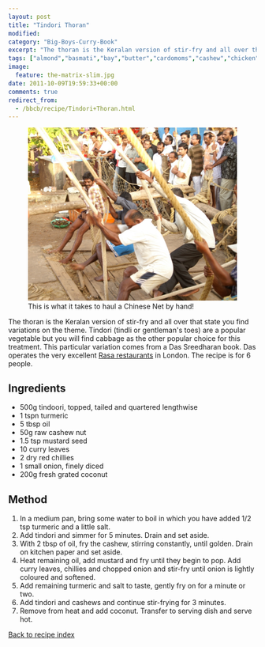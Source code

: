 ```yaml
---
layout: post
title: "Tindori Thoran"
modified:
category: "Big-Boys-Curry-Book"
excerpt: "The thoran is the Keralan version of stir-fry and all over that state you find"
tags: ["almond","basmati","bay","butter","cardomoms","cashew","chicken","cinnamon","cloves","cumin","ghee","lamb","mace","nuts","pepper","rice","saffron","turmeric"]
image:
  feature: the-matrix-slim.jpg
date: 2011-10-09T19:59:33+00:00
comments: true
redirect_from: 
  - /bbcb/recipe/Tindori+Thoran.html
---
```


<figure>
	<a href="/images/bbcb/pict2443.jpg" alt="Kochi, Cochin, Kerala, India" title="Kochi, Cochin, Kerala, India &#169; Ashley Kitson 12/09/2011"><img src="/images/bbcb/pict2443.jpg"/></a>
	<figcaption>This is what it takes to haul a Chinese Net by hand!</figcaption>
</figure>

The thoran is the Keralan version of stir-fry and all over that state you find variations on the theme. Tindori (tindli or gentleman's toes) are a popular vegetable but you will find cabbage as the other popular choice for this treatment. This particular variation comes from a Das Sreedharan book</a>. Das operates the very excellent <a href="http://www.rasarestaurants.com" title="Link to Rasa Restaurants" target="_blank">Rasa restaurants</a> in London. The recipe is for 6 people.
        
## Ingredients
        
<ul><li>500g tindoori, topped, tailed and quartered lengthwise</li><li>1 tspn turmeric</li><li>5 tbsp oil</li><li>50g raw cashew nut</li><li>1.5 tsp mustard seed</li><li>10 curry leaves</li><li>2 dry red chillies</li><li>1 small onion, finely diced</li><li>200g fresh grated coconut</li></ul>
        
## Method

<ol><li>In a medium pan, bring some water to boil in which you have added 1/2 tsp turmeric and a little salt.</li><li>Add tindori and simmer for 5 minutes.  Drain and set aside.</li><li>With 2 tbsp of oil, fry the cashew, stirring constantly, until golden.  Drain on kitchen paper and set aside.</li><li>Heat remaining oil, add mustard and fry until they begin to pop.  Add curry leaves, chillies and chopped onion and stir-fry until onion is lightly coloured and softened.</li><li>Add remaining turmeric and salt to taste, gently fry on for a minute or two.</li><li>Add tindori and cashews and continue stir-frying for 3 minutes.</li><li>Remove from heat and add coconut.  Transfer to serving dish and serve hot.</li></ol>   

<a href="/bbcb">Back to recipe index</a>      
